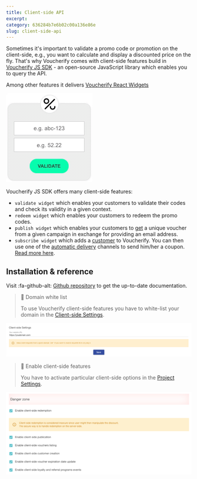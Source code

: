 ```yaml
---
title: Client-side API
excerpt: 
category: 636284b7e6b02c00a136e86e
slug: client-side-api
---
```


Sometimes it's important to validate a promo code or promotion on the client-side, e.g., you want to calculate and display a discounted price on the fly. That's why Voucherify comes with client-side features build in [Voucherify JS SDK](https://github.com/voucherifyio/voucherify-js-sdk) - an open-source JavaScript library which enables you to query the API. 

Among other features it delivers [Voucherify React Widgets](https://github.com/voucherifyio/voucherify-js-sdk#-voucherify-react-widget)

![React Widget](../../assets/img/guides_development_client_side_api_widget_1.gif "React Widget")

Voucherify JS SDK offers many client-side features:
* `validate widget` which enables your customers to validate their codes and check its validity in a given context.
* `redeem widget` which enables your customers to redeem the promo codes.
* `publish widget` which enables your customers to [get](doc:publish-channels) a unique voucher from a given campaign in exchange for providing an email address.
* `subscribe widget` which adds a [customer](ref:the-customer-object) to Voucherify. You can then use one of the [automatic delivery](doc:automatic-delivery) channels to send him/her a coupon.
[Read more here](https://voucherifyio.github.io/voucherify-js-sdk/#client-side-methods).

## Installation & reference

Visit :fa-github-alt: [Github repository](https://github.com/voucherifyio/voucherify-js-sdk) to get the up-to-date documentation.

> :construction: Domain white list
> 
> To use Voucherify client-side features you have to white-list your domain in the [Client-side Settings](https://app.voucherify.io/#/app/configuration/proj_f1r5Tpr0J3Ct).

![Domain Settings](../../assets/img/guides_development_client_side_api_domain_settings_2.png "Domain Settings")

> :construction: Enable client-side features
> 
> You have to activate particular client-side options in the [Project Settings](https://app.voucherify.io/#/app/configuration/proj_f1r5Tpr0J3Ct).

![Client-Side Settings](../../assets/img/guides_development_client_side_api_client_side_settings_3.png "Client-Side Settings")